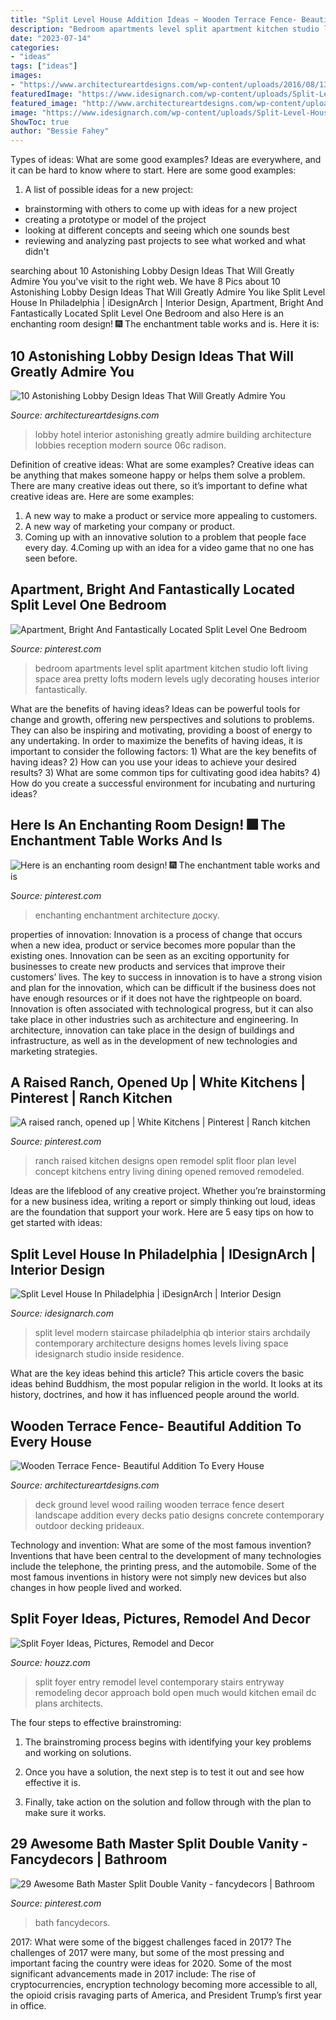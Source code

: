 ```yaml
---
title: "Split Level House Addition Ideas ~ Wooden Terrace Fence- Beautiful Addition To Every House"
description: "Bedroom apartments level split apartment kitchen studio loft living space area pretty lofts modern levels ugly decorating houses interior fantastically"
date: "2023-07-14"
categories:
- "ideas"
tags: ["ideas"]
images:
- "https://www.architectureartdesigns.com/wp-content/uploads/2016/08/13-47-630x419.jpg"
featuredImage: "https://www.idesignarch.com/wp-content/uploads/Split-Level-House_9.jpg"
featured_image: "http://www.architectureartdesigns.com/wp-content/uploads/2015/06/89-630x419.jpg"
image: "https://www.idesignarch.com/wp-content/uploads/Split-Level-House_9.jpg"
ShowToc: true
author: "Bessie Fahey"
---
```



Types of ideas: What are some good examples?
Ideas are everywhere, and it can be hard to know where to start. Here are some good examples:
1. A list of possible ideas for a new project: 
- brainstorming with others to come up with ideas for a new project 
- creating a prototype or model of the project 
- looking at different concepts and seeing which one sounds best 
- reviewing and analyzing past projects to see what worked and what didn't 

	

		
searching about 10 Astonishing Lobby Design Ideas That Will Greatly Admire You you've visit to the right web. We have 8 Pics about 10 Astonishing Lobby Design Ideas That Will Greatly Admire You like Split Level House In Philadelphia | iDesignArch | Interior Design, Apartment, Bright And Fantastically Located Split Level One Bedroom and also Here is an enchanting room design! 🎆 The enchantment table works and is. Here it is:
		
    
## 10 Astonishing Lobby Design Ideas That Will Greatly Admire You

<img loading=lazy src="http://www.architectureartdesigns.com/wp-content/uploads/2015/06/89-630x419.jpg" onerror="this.onerror=null;this.src='https://tse3.mm.bing.net/th?id=OIP.iJuk_yy1x-VB-x7TCHQwPAHaE7&amp;pid=15.1';" alt="10 Astonishing Lobby Design Ideas That Will Greatly Admire You">

_Source: architectureartdesigns.com_

>lobby hotel interior astonishing greatly admire building architecture lobbies reception modern source 06c radison. 

	

Definition of creative ideas: What are some examples?
Creative ideas can be anything that makes someone happy or helps them solve a problem. There are many creative ideas out there, so it’s important to define what creative ideas are. Here are some examples:
1. A new way to make a product or service more appealing to customers.
2. A new way of marketing your company or product.
3. Coming up with an innovative solution to a problem that people face every day.
4.Coming up with an idea for a video game that no one has seen before.

    
## Apartment, Bright And Fantastically Located Split Level One Bedroom

<img loading=lazy src="https://i.pinimg.com/originals/31/34/d8/3134d8f1a93f6e48759cebb2b5a65829.jpg" onerror="this.onerror=null;this.src='https://tse4.mm.bing.net/th?id=OIP.Ge9DQTPqIbVr5clFjd3jwgHaFm&amp;pid=15.1';" alt="Apartment, Bright And Fantastically Located Split Level One Bedroom">

_Source: pinterest.com_

>bedroom apartments level split apartment kitchen studio loft living space area pretty lofts modern levels ugly decorating houses interior fantastically. 

	

What are the benefits of having ideas?
Ideas can be powerful tools for change and growth, offering new perspectives and solutions to problems. They can also be inspiring and motivating, providing a boost of energy to any undertaking. In order to maximize the benefits of having ideas, it is important to consider the following factors: 1) What are the key benefits of having ideas? 2) How can you use your ideas to achieve your desired results? 3) What are some common tips for cultivating good idea habits? 4) How do you create a successful environment for incubating and nurturing ideas?

    
## Here Is An Enchanting Room Design! 🎆 The Enchantment Table Works And Is

<img loading=lazy src="https://i.pinimg.com/736x/03/67/e8/0367e83d9e65fd9e0baa2d74185986c0.jpg" onerror="this.onerror=null;this.src='https://tse3.mm.bing.net/th?id=OIP.eRsNxg2Ee5tdRTjue7n2PAHaHa&amp;pid=15.1';" alt="Here is an enchanting room design! 🎆 The enchantment table works and is">

_Source: pinterest.com_

>enchanting enchantment architecture доску. 

	

properties of innovation:
Innovation is a process of change that occurs when a new idea, product or service becomes more popular than the existing ones. Innovation can be seen as an exciting opportunity for businesses to create new products and services that improve their customers’ lives. The key to success in innovation is to have a strong vision and plan for the innovation, which can be difficult if the business does not have enough resources or if it does not have the rightpeople on board.
Innovation is often associated with technological progress, but it can also take place in other industries such as architecture and engineering. In architecture, innovation can take place in the design of buildings and infrastructure, as well as in the development of new technologies and marketing strategies.

    
## A Raised Ranch, Opened Up | White Kitchens | Pinterest | Ranch Kitchen

<img loading=lazy src="https://s-media-cache-ak0.pinimg.com/736x/e9/56/96/e95696fb3d6feaf5aced258e48137495.jpg" onerror="this.onerror=null;this.src='https://tse3.mm.bing.net/th?id=OIP.p5xUjboAnVu15EbvvGT6-gHaFF&amp;pid=15.1';" alt="A raised ranch, opened up | White Kitchens | Pinterest | Ranch kitchen">

_Source: pinterest.com_

>ranch raised kitchen designs open remodel split floor plan level concept kitchens entry living dining opened removed remodeled. 

	

Ideas are the lifeblood of any creative project. Whether you’re brainstorming for a new business idea, writing a report or simply thinking out loud, ideas are the foundation that support your work. Here are 5 easy tips on how to get started with ideas: 

    
## Split Level House In Philadelphia | IDesignArch | Interior Design

<img loading=lazy src="https://www.idesignarch.com/wp-content/uploads/Split-Level-House_9.jpg" onerror="this.onerror=null;this.src='https://tse4.mm.bing.net/th?id=OIP.hosxgpO3cxOY8AN4FRjYLAHaJ4&amp;pid=15.1';" alt="Split Level House In Philadelphia | iDesignArch | Interior Design">

_Source: idesignarch.com_

>split level modern staircase philadelphia qb interior stairs archdaily contemporary architecture designs homes levels living space idesignarch studio inside residence. 

	

What are the key ideas behind this article?
This article covers the basic ideas behind Buddhism, the most popular religion in the world. It looks at its history, doctrines, and how it has influenced people around the world.

    
## Wooden Terrace Fence- Beautiful Addition To Every House

<img loading=lazy src="https://www.architectureartdesigns.com/wp-content/uploads/2016/08/13-47-630x419.jpg" onerror="this.onerror=null;this.src='https://tse2.mm.bing.net/th?id=OIP.2MRwnhRiUJ-Tw0KyjEYR2QHaE7&amp;pid=15.1';" alt="Wooden Terrace Fence- Beautiful Addition To Every House">

_Source: architectureartdesigns.com_

>deck ground level wood railing wooden terrace fence desert landscape addition every decks patio designs concrete contemporary outdoor decking prideaux. 

	

Technology and invention: What are some of the most famous invention?
Inventions that have been central to the development of many technologies include the telephone, the printing press, and the automobile. Some of the most famous inventions in history were not simply new devices but also changes in how people lived and worked.

    
## Split Foyer Ideas, Pictures, Remodel And Decor

<img loading=lazy src="https://st.hzcdn.com/fimgs/a9511a210fd74d6d_0125-w500-h666-b0-p0--contemporary-entry.jpg" onerror="this.onerror=null;this.src='https://tse2.mm.bing.net/th?id=OIP.g38li8J8O2IMfrmP8GG_rAHaJ3&amp;pid=15.1';" alt="Split Foyer Ideas, Pictures, Remodel and Decor">

_Source: houzz.com_

>split foyer entry remodel level contemporary stairs entryway remodeling decor approach bold open much would kitchen email dc plans architects. 

	

The four steps to effective brainstroming:
1. The brainstroming process begins with identifying your key problems and working on solutions.
2. Once you have a solution, the next step is to test it out and see how effective it is.

3. Finally, take action on the solution and follow through with the plan to make sure it works.

    
## 29 Awesome Bath Master Split Double Vanity - Fancydecors | Bathroom

<img loading=lazy src="https://i.pinimg.com/736x/74/45/6b/74456bc9cde6367a9af845ee2d8374af.jpg" onerror="this.onerror=null;this.src='https://tse3.mm.bing.net/th?id=OIP.1hhxtFOoTM5XzMnrx3YG5gHaJl&amp;pid=15.1';" alt="29 Awesome Bath Master Split Double Vanity - fancydecors | Bathroom">

_Source: pinterest.com_

>bath fancydecors. 

	

2017: What were some of the biggest challenges faced in 2017?
The challenges of 2017 were many, but some of the most pressing and important facing the country were ideas for 2020. Some of the most significant advancements made in 2017 include: The rise of cryptocurrencies, encryption technology becoming more accessible to all, the opioid crisis ravaging parts of America, and President Trump’s first year in office.

